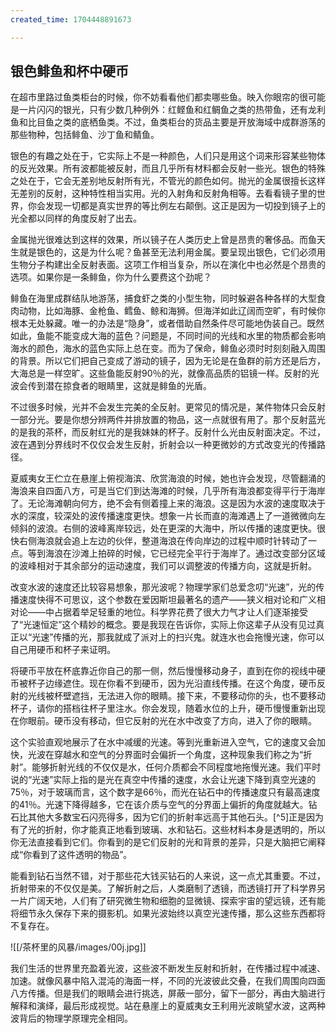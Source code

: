 ```yaml
---
created_time: 1704448891673

---
```

## 银色鲱鱼和杯中硬币

在超市里路过鱼类柜台的时候，你不妨看看他们都卖哪些鱼。映入你眼帘的很可能是一片闪闪的银光，只有少数几种例外：红鲣鱼和红鲷鱼之类的热带鱼，还有龙利鱼和比目鱼之类的底栖鱼类。不过，鱼类柜台的货品主要是开放海域中成群游荡的那些物种，包括鲱鱼、沙丁鱼和鲭鱼。

银色的有趣之处在于，它实际上不是一种颜色，人们只是用这个词来形容某些物体的反光效果。所有波都能被反射，而且几乎所有材料都会反射一些光。银色的特殊之处在于，它会无差别地反射所有光，不管光的颜色如何。抛光的金属很擅长这样无差别的反射，这种特性相当实用。光的入射角和反射角相等。去看看镜子里的世界，你会发现一切都是真实世界的等比例左右颠倒。这正是因为一切投到镜子上的光全都以同样的角度反射了出去。

金属抛光很难达到这样的效果，所以镜子在人类历史上曾是昂贵的奢侈品。而鱼天生就是银色的，这是为什么呢？鱼甚至无法利用金属。要呈现出银色，它们必须用生物分子构建出全反射表面。这项工作相当复杂，所以在演化中也必然是个昂贵的选项。如果你是一条鲱鱼，你为什么要费这个劲呢？

鲱鱼在海里成群结队地游荡，捕食虾之类的小型生物，同时躲避各种各样的大型食肉动物，比如海豚、金枪鱼、鳕鱼、鲸和海狮。但海洋如此辽阔而空旷，有时候你根本无处躲藏。唯一的办法是“隐身”，或者借助自然条件尽可能地伪装自己。既然如此，鱼能不能变成大海的蓝色？问题是，不同时间的光线和水里的物质都会影响海水的颜色，海水的蓝色实际上总在变。而为了保命，鲱鱼必须时时刻刻融入周围的背景。所以它们把自己变成了游动的镜子，因为无论是在鱼群的前方还是后方，大海总是一样空旷。这些鱼能反射90％的光，就像高品质的铝镜一样。反射的光波会传到潜在掠食者的眼睛里，这就是鲱鱼的光盾。

不过很多时候，光并不会发生完美的全反射。更常见的情况是，某件物体只会反射一部分光。要是你想分辨两件并排放置的物品，这一点就很有用了。那个反射蓝光的是我的茶杯，而反射红光的是我妹妹的杯子。反射什么光由反射面决定。不过，波在遇到分界线时不仅仅会发生反射，折射会以一种更微妙的方式改变光的传播路径。

夏威夷女王伫立在悬崖上俯视海滨、欣赏海浪的时候，她也许会发现，尽管翻涌的海浪来自四面八方，可是当它们到达海滩的时候，几乎所有海浪都变得平行于海岸了。无论海滩朝向何方，绝不会有侧着撞上来的海浪。这是因为水波的速度取决于水的深度，较深处的波传播速度更快。想象一片长而直的海滩遇上了一道微微向左倾斜的波浪。右侧的波峰离岸较远，处在更深的大海中，所以传播的速度更快。很快右侧海浪就会追上左边的伙伴，整道海浪在传向岸边的过程中顺时针转动了一点。等到海浪在沙滩上拍碎的时候，它已经完全平行于海岸了。通过改变部分区域的波峰相对于其余部分的运动速度，我们可以调整波的传播方向，这就是折射。

改变水波的速度还比较容易想象，那光波呢？物理学家们总爱念叨“光速”，光的传播速度快得不可思议，这个参数在爱因斯坦最著名的遗产——狭义相对论和广义相对论——中占据着举足轻重的地位。科学界花费了很大力气才让人们逐渐接受了“光速恒定”这个精妙的概念。要是我现在告诉你，实际上你这辈子从没有见过真正以“光速”传播的光，那我就成了派对上的扫兴鬼。就连水也会拖慢光速，你可以自己用硬币和杯子来证明。

将硬币平放在杯底靠近你自己的那一侧，然后慢慢移动身子，直到在你的视线中硬币被杯子边缘遮住。现在你看不到硬币，因为光沿直线传播。在这个角度，硬币反射的光线被杯壁遮挡，无法进入你的眼睛。接下来，不要移动你的头，也不要移动杯子，请你的搭档往杯子里注水。你会发现，随着水位的上升，硬币慢慢重新出现在你眼前。硬币没有移动，但它反射的光在水中改变了方向，进入了你的眼睛。

这个实验直观地展示了在水中减缓的光速。等到光重新进入空气，它的速度又会加快，光波在穿越水和空气的分界面时会偏折一个角度，这种现象我们称之为“折射”。能够折射光线的不仅仅是水，任何介质都会不同程度地拖慢光速。我们平时说的“光速”实际上指的是光在真空中传播的速度，水会让光速下降到真空光速的75％，对于玻璃而言，这个数字是66％，而光在钻石中的传播速度只有最高速度的41％。光速下降得越多，它在该介质与空气的分界面上偏折的角度就越大。钻石比其他大多数宝石闪亮得多，因为它们的折射率远高于其他石头。[^5]正是因为有了光的折射，你才能真正地看到玻璃、水和钻石。这些材料本身是透明的，所以你无法直接看到它们。你看到的是它们反射的光和背景的差异，只是大脑把它阐释成“你看到了这件透明的物品”。

能看到钻石当然不错，对于那些花大钱买钻石的人来说，这一点尤其重要。不过，折射带来的不仅仅是美。了解折射之后，人类磨制了透镜，而透镜打开了科学界另一片广阔天地，人们有了研究微生物和细胞的显微镜、探索宇宙的望远镜，还有能将细节永久保存下来的摄影机。如果光波始终以真空光速传播，那么这些东西都将不复存在。

![[/茶杯里的风暴/images/00j.jpg]]

我们生活的世界里充盈着光波，这些波不断发生反射和折射，在传播过程中减速、加速。就像风暴中陷入混沌的海面一样，不同的光波彼此交叠，在我们周围向四面八方传播。但是我们的眼睛会进行挑选，屏蔽一部分，留下一部分，再由大脑进行解释和演绎，最后形成视觉。站在悬崖上的夏威夷女王利用光波眺望水波，这两种波背后的物理学原理完全相同。